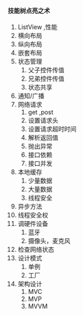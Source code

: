 

#### 技能树点亮之术



1.  ListView ,性能
   1. 横向布局
   2. 纵向布局
   3. 嵌套布局
2. 状态管理
   1. 父子控件传值
   2. 兄弟控件传值
   3. 状态共享
3. 通知/广播
4. 网络请求
   1. get ,post 
   2. 设置请求头
   3. 设置请求超时时间
   4. 解析返回值
   5. 抛出异常
   6. 接口依赖
   7. 接口并发
5. 本地缓存
   1. 少量数据
   2. 大量数据
   3. 线程安全
6. 异步方法
7. 线程安全权
8. 调硬件设备
   1. 蓝牙
   2. 摄像头，麦克风
9. 检查网络状态
10. 设计模式
    1. 单例
    2. 工厂
11. 架构设计
    1. MVC
    2. MVP
    3. MVVM